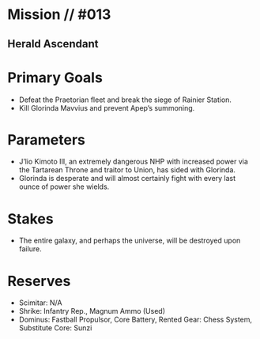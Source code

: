 # Mission // #013
## Herald Ascendant
# Primary Goals
- Defeat the Praetorian fleet and break the siege of Rainier Station.
- Kill Glorinda Mavvius and prevent Apep’s summoning.

# Parameters
- J’lio Kimoto III, an extremely dangerous NHP with increased power via the Tartarean Throne and traitor to Union, has sided with Glorinda.
- Glorinda is desperate and will almost certainly fight with every last ounce of power she wields.

# Stakes
- The entire galaxy, and perhaps the universe, will be destroyed upon failure.

# Reserves
- Scimitar: N/A
- Shrike: Infantry Rep., Magnum Ammo (Used)
- Dominus: Fastball Propulsor, Core Battery, Rented Gear: Chess System, Substitute Core: Sunzi